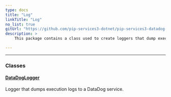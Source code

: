 ```yaml
---
type: docs
title: "Log"
linkTitle: "Log"
no_list: true
gitUrl: "https://github.com/pip-services3-dotnet/pip-services3-datadog-dotnet"
description: >
    This package contains a class used to create loggers that dump execution logs to a DataDog service.

---
```

---


<div class="module-body"> 

### Classes

#### [DataDogLogger](datadog_logger)
Logger that dumps execution logs to a DataDog service.


</div>

